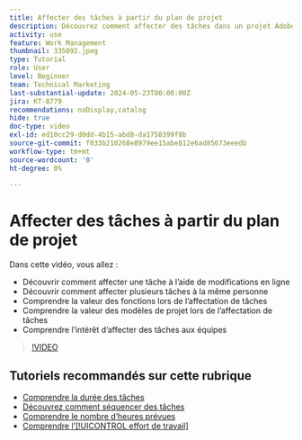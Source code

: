 ```yaml
---
title: Affecter des tâches à partir du plan de projet
description: Découvrez comment affecter des tâches dans un projet Adobe Workfront à l’aide de modifications en ligne, de modifications groupées, de fonctions et d’équipes.
activity: use
feature: Work Management
thumbnail: 335092.jpeg
type: Tutorial
role: User
level: Beginner
team: Technical Marketing
last-substantial-update: 2024-05-23T00:00:00Z
jira: KT-8779
recommendations: noDisplay,catalog
hide: true
doc-type: video
exl-id: ed10cc29-d0dd-4b15-abd8-da1758399f8b
source-git-commit: f033b210268e8979ee15abe812e6ad85673eeedb
workflow-type: tm+mt
source-wordcount: '0'
ht-degree: 0%

---
```


# Affecter des tâches à partir du plan de projet

Dans cette vidéo, vous allez :

* Découvrir comment affecter une tâche à l’aide de modifications en ligne
* Découvrir comment affecter plusieurs tâches à la même personne
* Comprendre la valeur des fonctions lors de l’affectation de tâches
* Comprendre la valeur des modèles de projet lors de l’affectation de tâches
* Comprendre l’intérêt d’affecter des tâches aux équipes

>[!VIDEO](https://video.tv.adobe.com/v/335092/?quality=12&learn=on)

<!---
learn more urls:
Notifications: Information about work assigned to me
Assign tasks
Personal time overview
Make smart assignments
Modify multiple user assignments in a task list
--->

## Tutoriels recommandés sur cette rubrique

* [Comprendre la durée des tâches](/help/manage-work/tasks/understand-task-durations.md)
* [Découvrez comment séquencer des tâches](/help/manage-work/tasks/learn-to-sequence-tasks.md)
* [Comprendre le nombre d’heures prévues](/help/manage-work/tasks/understand-planned-hours.md)
* [Comprendre l’[!UICONTROL effort de travail]](/help/manage-work/tasks/understand-work-effort.md)
